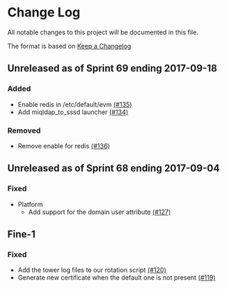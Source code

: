 # Change Log

All notable changes to this project will be documented in this file.

The format is based on [Keep a Changelog](http://keepachangelog.com/en/1.0.0/)


## Unreleased as of Sprint 69 ending 2017-09-18

### Added
- Enable redis in /etc/default/evm [(#135)](https://github.com/ManageIQ/manageiq-appliance/pull/135)
- Add miqldap_to_sssd launcher [(#134)](https://github.com/ManageIQ/manageiq-appliance/pull/134)

### Removed
- Remove enable for redis [(#136)](https://github.com/ManageIQ/manageiq-appliance/pull/136)

## Unreleased as of Sprint 68 ending 2017-09-04

### Fixed
- Platform
  - Add support for the domain user attribute [(#127)](https://github.com/ManageIQ/manageiq-appliance/pull/127)

## Fine-1

### Fixed
- Add the tower log files to our rotation script [(#120)](https://github.com/ManageIQ/manageiq-appliance/pull/120)
- Generate new certificate when the default one is not present [(#119)](https://github.com/ManageIQ/manageiq-appliance/pull/119)
